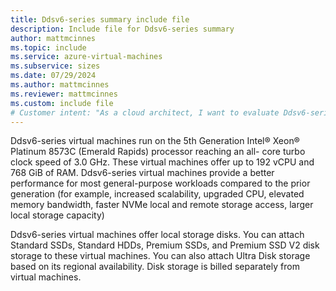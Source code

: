```yaml
---
title: Ddsv6-series summary include file
description: Include file for Ddsv6-series summary
author: mattmcinnes
ms.topic: include
ms.service: azure-virtual-machines
ms.subservice: sizes
ms.date: 07/29/2024
ms.author: mattmcinnes
ms.reviewer: mattmcinnes
ms.custom: include file
# Customer intent: "As a cloud architect, I want to evaluate Ddsv6-series virtual machines’ specifications and capabilities, so that I can determine if they meet my organization’s performance and scalability requirements for general-purpose workloads."
---
```

Ddsv6-series virtual machines run on the 5th Generation Intel® Xeon® Platinum 8573C (Emerald Rapids) processor reaching an all- core turbo clock speed of 3.0 GHz. These virtual machines offer up to 192 vCPU and 768 GiB of RAM. Ddsv6-series virtual machines provide a better performance for most general-purpose workloads compared to the prior generation (for example, increased scalability, upgraded CPU, elevated memory bandwidth, faster NVMe local and remote storage access, larger local storage capacity)

Ddsv6-series virtual machines offer local storage disks. You can attach Standard SSDs, Standard HDDs, Premium SSDs, and Premium SSD V2 disk storage to these virtual machines. You can also attach Ultra Disk storage based on its regional availability. Disk storage is billed separately from virtual machines.
